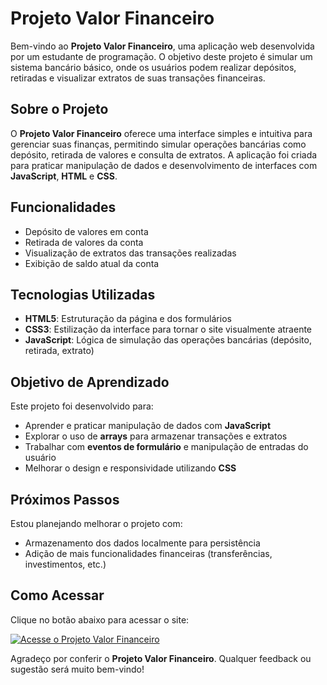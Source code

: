 # Projeto Valor Financeiro

Bem-vindo ao **Projeto Valor Financeiro**, uma aplicação web desenvolvida por um estudante de programação. O objetivo deste projeto é simular um sistema bancário básico, onde os usuários podem realizar depósitos, retiradas e visualizar extratos de suas transações financeiras.

## Sobre o Projeto

O **Projeto Valor Financeiro** oferece uma interface simples e intuitiva para gerenciar suas finanças, permitindo simular operações bancárias como depósito, retirada de valores e consulta de extratos. A aplicação foi criada para praticar manipulação de dados e desenvolvimento de interfaces com **JavaScript**, **HTML** e **CSS**.

## Funcionalidades

- Depósito de valores em conta
- Retirada de valores da conta
- Visualização de extratos das transações realizadas
- Exibição de saldo atual da conta

## Tecnologias Utilizadas

- **HTML5**: Estruturação da página e dos formulários
- **CSS3**: Estilização da interface para tornar o site visualmente atraente
- **JavaScript**: Lógica de simulação das operações bancárias (depósito, retirada, extrato)

## Objetivo de Aprendizado

Este projeto foi desenvolvido para:

- Aprender e praticar manipulação de dados com **JavaScript**
- Explorar o uso de **arrays** para armazenar transações e extratos
- Trabalhar com **eventos de formulário** e manipulação de entradas do usuário
- Melhorar o design e responsividade utilizando **CSS**

## Próximos Passos

Estou planejando melhorar o projeto com:

- Armazenamento dos dados localmente para persistência
- Adição de mais funcionalidades financeiras (transferências, investimentos, etc.)

## Como Acessar

Clique no botão abaixo para acessar o site:

[![Acesse o Projeto Valor Financeiro](https://img.shields.io/badge/Acessar-Projeto%20Valor%20Financeiro-blue)](https://adenilsonnascimento.github.io/projeto-valor-financeiro/)

Agradeço por conferir o **Projeto Valor Financeiro**. Qualquer feedback ou sugestão será muito bem-vindo!
